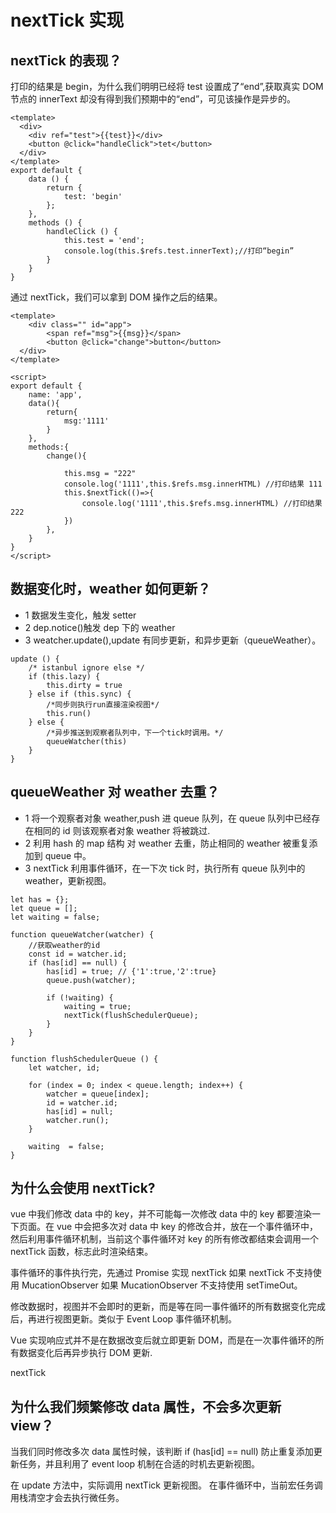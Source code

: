 # nextTick 实现

## nextTick 的表现？

打印的结果是 begin，为什么我们明明已经将 test 设置成了“end”,获取真实 DOM 节点的 innerText 却没有得到我们预期中的“end”，可见该操作是异步的。

```
<template>
  <div>
    <div ref="test">{{test}}</div>
    <button @click="handleClick">tet</button>
  </div>
</template>
export default {
    data () {
        return {
            test: 'begin'
        };
    },
    methods () {
        handleClick () {
            this.test = 'end';
            console.log(this.$refs.test.innerText);//打印“begin”
        }
    }
}

```

通过 nextTick，我们可以拿到 DOM 操作之后的结果。

```
<template>
	<div class="" id="app">
		<span ref="msg">{{msg}}</span>
	    <button @click="change">button</button>
  </div>
</template>

<script>
export default {
	name: 'app',
	data(){
		return{
			msg:'1111'
		}
	},
	methods:{
		change(){

            this.msg = "222"
            console.log('1111',this.$refs.msg.innerHTML) //打印结果 111
			this.$nextTick(()=>{
				console.log('1111',this.$refs.msg.innerHTML) //打印结果 222
			})
		},
	}
}
</script>
```

## 数据变化时，weather 如何更新？

- 1 数据发生变化，触发 setter
- 2 dep.notice()触发 dep 下的 weather
- 3 weatcher.update(),update 有同步更新，和异步更新（queueWeather）。

```
update () {
    /* istanbul ignore else */
    if (this.lazy) {
        this.dirty = true
    } else if (this.sync) {
        /*同步则执行run直接渲染视图*/
        this.run()
    } else {
        /*异步推送到观察者队列中，下一个tick时调用。*/
        queueWatcher(this)
    }
}
```

## queueWeather 对 weather 去重？

- 1 将一个观察者对象 weather,push 进 queue 队列，在 queue 队列中已经存在相同的 id 则该观察者对象 weather 将被跳过.
- 2 利用 hash 的 map 结构 对 weather 去重，防止相同的 weather 被重复添加到 queue 中。
- 3 nextTick 利用事件循环，在一下次 tick 时，执行所有 queue 队列中的 weather，更新视图。

```
let has = {};
let queue = [];
let waiting = false;

function queueWatcher(watcher) {
    //获取weather的id
    const id = watcher.id;
    if (has[id] == null) {
        has[id] = true; // {'1':true,'2':true}
        queue.push(watcher);

        if (!waiting) {
            waiting = true;
            nextTick(flushSchedulerQueue);
        }
    }
}

function flushSchedulerQueue () {
    let watcher, id;

    for (index = 0; index < queue.length; index++) {
        watcher = queue[index];
        id = watcher.id;
        has[id] = null;
        watcher.run();
    }

    waiting  = false;
}
```

## 为什么会使用 nextTick?

vue 中我们修改 data 中的 key，并不可能每一次修改 data 中的 key 都要渲染一下页面。在 vue 中会把多次对 data 中 key 的修改合并，放在一个事件循环中，然后利用事件循环机制，当前这个事件循环对 key 的所有修改都结束会调用一个 nextTick 函数，标志此时渲染结束。

事件循环的事件执行完，先通过 Promise 实现 nextTick 如果 nextTick 不支持使用 MucationObserver 如果 MucationObserver 不支持使用 setTimeOut。

修改数据时，视图并不会即时的更新，而是等在同一事件循环的所有数据变化完成后，再进行视图更新。类似于 Event Loop 事件循环机制。

Vue 实现响应式并不是在数据改变后就立即更新 DOM，而是在一次事件循环的所有数据变化后再异步执行 DOM 更新.

nextTick

## 为什么我们频繁修改 data 属性，不会多次更新 view？

当我们同时修改多次 data 属性时候，该判断 if (has[id] == null) 防止重复添加更新任务，并且利用了 event loop 机制在合适的时机去更新视图。

在 update 方法中，实际调用 nextTick 更新视图。
在事件循环中，当前宏任务调用栈清空才会去执行微任务。
